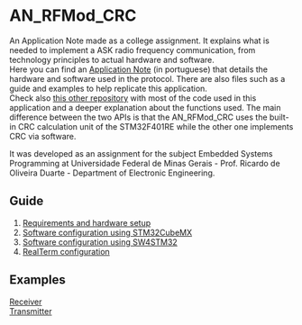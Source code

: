 # AN_RFMod_CRC
An Application Note made as a college assignment. It explains what is needed to implement a  ASK radio frequency communication, from technology principles to actual hardware and software.\
Here you can find an [Application Note](https://github.com/GabPGomes/AN_RFMod_CRC/blob/main/Application_Note.pdf) (in portuguese) that details the hardware and software used in the protocol. There are also files such as a guide and examples to help replicate this application.\
Check also [this other repository](https://github.com/GabPGomes/433MHz_RF_Module_STM32F4x) with most of the code used in this application and a deeper explanation about the functions used. The main difference between the two APIs is that the AN_RFMod_CRC uses the built-in CRC calculation unit of the STM32F401RE while the other one implements CRC via software. 

It was developed as an assignment for the subject Embedded Systems Programming at Universidade Federal de Minas Gerais - Prof. Ricardo de Oliveira Duarte - Department of Electronic Engineering.
## Guide
1. [Requirements and hardware setup](https://github.com/GabPGomes/AN_RFMod_CRC/wiki/Requirements-and-hardware-setup)
2. [Software configuration using STM32CubeMX](https://github.com/GabPGomes/AN_RFMod_CRC/wiki/Software-configuration-using--STM32CubeMX-(before-SW4STM32-configuration))
3. [Software configuration using SW4STM32](https://github.com/GabPGomes/AN_RFMod_CRC/wiki/Software-configuration-using--SW4STM32-(after-STM32CubeMX-configuration))
4. [RealTerm configuration](https://github.com/GabPGomes/AN_RFMod_CRC/wiki/RealTerm-configuration)

## Examples
[Receiver](https://github.com/GabPGomes/AN_RFMod_CRC/tree/main/examples)\
[Transmitter](https://github.com/GabPGomes/AN_RFMod_CRC/tree/main/examples)
